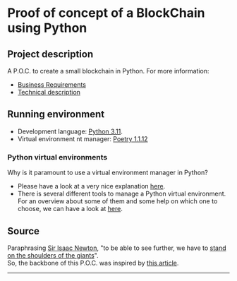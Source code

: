 # Proof of concept of a BlockChain using Python

## Project description 
A P.O.C. to create a small blockchain in Python.
For more information:
- [Business Requirements](project_docs/BR.md)
- [Technical description](project_docs/TD.md)

## Running environment
- Development language: [Python 3.11](https://www.python.org/). 
- Virtual environment nt manager: [Poetry 1.1.12](https://python-poetry.org/)


### Python virtual environments
Why is it paramount to use a virtual environment manager in Python?
- Please have a look at a very nice explanation [here](https://towardsdatascience.com/why-you-should-use-a-virtual-environment-for-every-python-project-c17dab3b0fd0).
- There is several different tools to manage a Python virtual environment. For an overview about some of them and some help on which one to choose, we can have a look at [here](https://blog.inedo.com/python/python-environment-management-best-practices/).


## Source
Paraphrasing [Sir Isaac Newton](https://en.wikipedia.org/wiki/Isaac_Newton), "to be able to see further, we have to [stand on the shoulders of the giants](https://en.wikipedia.org/wiki/Standing_on_the_shoulders_of_giants)".  
So, the backbone of this P.O.C. was inspired by [this article](https://flask.palletsprojects.com/en/2.2.x/).

-----
